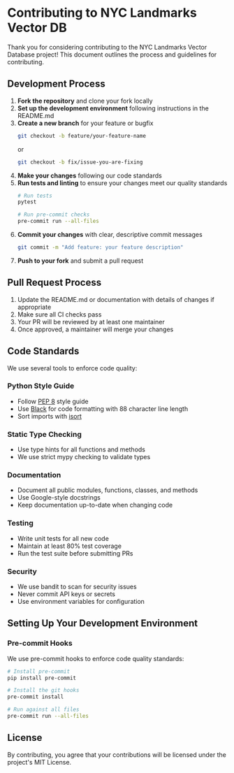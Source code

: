 # Contributing to NYC Landmarks Vector DB

Thank you for considering contributing to the NYC Landmarks Vector Database project! This document outlines the process and guidelines for contributing.

## Development Process

1. **Fork the repository** and clone your fork locally
2. **Set up the development environment** following instructions in the README.md
3. **Create a new branch** for your feature or bugfix
   ```bash
   git checkout -b feature/your-feature-name
   ```
   or
   ```bash
   git checkout -b fix/issue-you-are-fixing
   ```
4. **Make your changes** following our code standards
5. **Run tests and linting** to ensure your changes meet our quality standards
   ```bash
   # Run tests
   pytest

   # Run pre-commit checks
   pre-commit run --all-files
   ```
6. **Commit your changes** with clear, descriptive commit messages
   ```bash
   git commit -m "Add feature: your feature description"
   ```
7. **Push to your fork** and submit a pull request

## Pull Request Process

1. Update the README.md or documentation with details of changes if appropriate
2. Make sure all CI checks pass
3. Your PR will be reviewed by at least one maintainer
4. Once approved, a maintainer will merge your changes

## Code Standards

We use several tools to enforce code quality:

### Python Style Guide

- Follow [PEP 8](https://www.python.org/dev/peps/pep-0008/) style guide
- Use [Black](https://black.readthedocs.io/) for code formatting with 88 character line length
- Sort imports with [isort](https://pycqa.github.io/isort/)

### Static Type Checking

- Use type hints for all functions and methods
- We use strict mypy checking to validate types

### Documentation

- Document all public modules, functions, classes, and methods
- Use Google-style docstrings
- Keep documentation up-to-date when changing code

### Testing

- Write unit tests for all new code
- Maintain at least 80% test coverage
- Run the test suite before submitting PRs

### Security

- We use bandit to scan for security issues
- Never commit API keys or secrets
- Use environment variables for configuration

## Setting Up Your Development Environment

### Pre-commit Hooks

We use pre-commit hooks to enforce code quality standards:

```bash
# Install pre-commit
pip install pre-commit

# Install the git hooks
pre-commit install

# Run against all files
pre-commit run --all-files
```

## License

By contributing, you agree that your contributions will be licensed under the project's MIT License.
